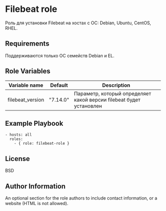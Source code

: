 Filebeat role
=========

Роль для установки Filebeat на хостах с ОС: Debian, Ubuntu, CentOS, RHEL.

Requirements
------------

Поддерживаются только ОС семейств Debian и EL.

Role Variables
--------------

| Variable name | Default | Description |
|-----------------------|----------|-------------------------|
| filebeat_version | "7.14.0" | Параметр, который определяет какой версии filebeat будет установлен |

Example Playbook
----------------

    - hosts: all
      roles:
        - { role: filebeat-role }

License
-------

BSD

Author Information
------------------

An optional section for the role authors to include contact information, or a website (HTML is not allowed).

